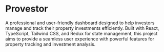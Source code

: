 # Provestor
A professional and user-friendly dashboard designed to help investors manage and track their property investments efficiently. Built with React, TypeScript, Tailwind CSS, and Redux for state management, this project aims to provide a seamless user experience with powerful features for property tracking and investment analysis.